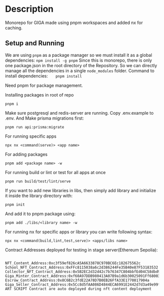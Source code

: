 # Description 

Monorepo for GIGA made using pnpm workspaces and added nx for caching.

## Setup and Running

We are using `pnpm` as a package manager so we must install it as a global dependencies:
`npm install -g pnpm`
Since this is monorepo, there is only one package.json in the root directory of the Repository. So we can directly manage all the dependencies in a single `node_modules` folder.
Command to install dependencies:
`    pnpm install
   `

Need pnpm for package management.

Installing packages in root of repo

```
pnpm i
```

Make sure postgresql and redis-server are running.
Copy .env.example to .env. And Make prisma migrations first:

```
pnpm run api:prisma:migrate
```

For running specific apps

```
npx nx <command(serve)> <app name>
```

For adding packages

```
pnpm add <package name> -w
```

For running build or lint or test for all apps at once

```
pnpm run build/test/lint/serve
```

If you want to add new libraries in libs, then simply add library and initialize it inside the library directory with:

```
pnpm init
```

And add it to pnpm package using:

```
pnpm add ./libs/<library name> -w
```

For running nx for specific apps or library you can write following syntax:

```
npx nx <command(build,lint,test,serve)> <apps/libs name>
```

Contract Addresses deployed for testing in stage server(Ethereum Sepolia):

```

NFT_Content_Address:0xc3f59ef826cA5A6633878C970BC6Ec182675562c
School_NFT_Contract_Address:0xFFc8115038a6c2d386244Fe35B40e87F53183532
Collector_NFT_Contract_Address:0x5B2EC2d32d42c7b76347C804bbfEd04C58dbd971
Giga_Minter_Contract_Address:0xf60A97DDB980413A07B9a1d6b30025091Ff68003       
Escrow_Contract_Address:0x8C6B2c3fdE22A78D7B0EB26FfA33E1770817904a
Giga_Seller_Contract_Address:0x5Cc8d5fAA086D4844ECA6991E2442d7d3a49e99f
ART SCRIPT Contract are auto deployed during nft content deployment
```
